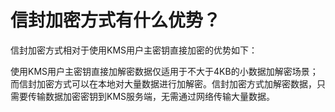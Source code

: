 # 信封加密方式有什么优势？<a name="dew_01_0054"></a>

信封加密方式相对于使用KMS用户主密钥直接加密的优势如下：

使用KMS用户主密钥直接加解密数据仅适用于不大于4KB的小数据加解密场景；而信封加密方式可以在本地对大量数据进行加解密。信封加密方式加解密数据，只需要传输数据加密密钥到KMS服务端，无需通过网络传输大量数据。


